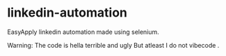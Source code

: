 # linkedin-automation
EasyApply linkedin automation made using selenium.

Warning: The code is hella terrible and ugly But atleast I do not vibecode .




